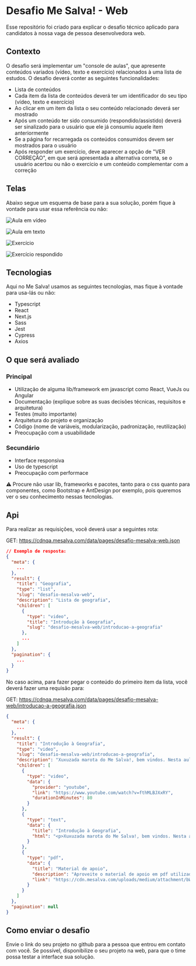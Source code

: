 # Desafio Me Salva! - Web

Esse repositório foi criado para explicar o desafio técnico aplicado para candidatos à nossa vaga de pessoa desenvolvedora web.

## Contexto

O desafio será implementar um "console de aulas", que apresente conteúdos variados (vídeo, texto e exercício) relacionados à uma lista de estudos. O desafio deverá conter as seguintes funcionalidades:

- Lista de conteúdos
- Cada item da lista de conteúdos deverá ter um identificador do seu tipo (vídeo, texto e exercício)
- Ao clicar em um item da lista o seu conteúdo relacionado deverá ser mostrado
- Após um conteúdo ter sido consumido (respondido/assistido) deverá ser sinalizado para o usuário que ele já consumiu aquele item anteriormente
- Se a página for recarregada os conteúdos consumidos devem ser mostrados para o usuário
- Após responder um exercício, deve aparecer a opção de "VER CORREÇÃO", em que será apresentada a alternativa correta, se o usuário acertou ou não o exercício e um conteúdo complementar com a correção

## Telas

Abaixo segue um esquema de base para a sua solução, porém fique à vontade para usar essa referência ou não:


![Aula em vídeo](https://user-images.githubusercontent.com/29892001/157113207-e5c0b933-3361-4af7-a4c2-44c677e28027.png)

![Aula em texto](https://user-images.githubusercontent.com/29892001/157113226-31d6a6a3-55c1-4862-a447-75a9d5298a25.png)

![Exercício](https://user-images.githubusercontent.com/29892001/157113253-117fa7cd-dc7f-49ca-86f6-2ec7fbc3ddd8.png)

![Exercício respondido](https://user-images.githubusercontent.com/29892001/157113262-abd5df64-c3e8-4bda-8355-fcd5c19ddf73.png)

## Tecnologias

Aqui no Me Salva! usamos as seguintes tecnologias, mas fique à vontade para usa-lás ou não:

- Typescript
- React
- Next.js
- Sass
- Jest
- Cypress
- Axios

## O que será avaliado

### Principal

- Utilização de alguma lib/framework em javascript como React, VueJs ou Angular
- Documentação (explique sobre as suas decisões técnicas, requisitos e arquitetura)
- Testes (muito importante)
- Arquitetura do projeto e organização
- Código (nome de variáveis, modularização, padronização, reutilização)
- Preocupação com a usuabilidade

### Secundário
- Interface responsiva
- Uso de typescript
- Preocupação com performace

:warning: Procure não usar lib, frameworks e pacotes, tanto para o css quanto para componentes, como Bootstrap e AntDesign por exemplo, pois queremos ver o seu conhecimento nessas tecnologias.

## Api

Para realizar as requisições, você deverá usar a seguintes rota:

GET: https://cdnqa.mesalva.com/data/pages/desafio-mesalva-web.json

```json
// Exemplo de resposta:
{
  "meta": {
    ...
  },
  "result": {
    "title": "Geografia",
    "type": "list",
    "slug": "desafio-mesalva-web",
    "description": "Lista de geografia",
    "children": [
      {
        "type": "video",
        "title": "Introdução à Geografia",
        "slug": "desafio-mesalva-web/introducao-a-geografia"
      },
      ...
    ]
  },
  "pagination": {
    ...
  }
}

```

No caso acima, para fazer pegar o conteúdo do primeiro item da lista, você deverá fazer uma requisão para:

GET: https://cdnqa.mesalva.com/data/pages/desafio-mesalva-web/introducao-a-geografia.json

```json
{
  "meta": {
    ...
  },
  "result": {
    "title": "Introdução à Geografia",
    "type": "video",
    "slug": "desafio-mesalva-web/introducao-a-geografia",
    "description": "Xuxuzada marota do Me Salva!, bem vindos. Nesta aula vamos falar dela, da icônica, da maravilinda, da fantasticobulosa... GEOGRAFIA! E de como ela aparece na tua prova do ENEM, também.",
    "children": [
      {
        "type": "video",
        "data": {
          "provider": "youtube",
          "link": "https://www.youtube.com/watch?v=fthMLBJXxRY",
          "durationInMinutes": 80
        }
      },
      {
        "type": "text",
        "data": {
          "title": "Introdução à Geografia",
          "html": "<p>Xuxuzada marota do Me Salva!, bem vindos. Nesta aula vamos falar dela, da icônica, da maravilinda, da fantasticobulosa... GEOGRAFIA! E de como ela aparece na tua prova do ENEM, também.</p><p><strong>Interação: </strong><a href=\"https://ms.mesalva.com/3K9sf9V\" target=\"blank\">https://ms.mesalva.com/3K9sf9V</a></p>"
        }
      },
      {
        "type": "pdf",
        "data": {
          "title": "Material de apoio",
          "description": "Aproveite o material de apoio em pdf utilizado em aula",
          "link": "https://cdn.mesalva.com/uploads/medium/attachment/bWF0ZXJpYWwtaW50cm9kdWNhby1hLWdlb2dyYWZpYTAyMDMyMDIyVDE4NDE%3D.pdf"
        }
      }
    ]
  },
  "pagination": null
}
```

## Como enviar o desafio

Envie o link do seu projeto no github para a pessoa que entrou em contato com você. Se possível, disponibilize o seu projeto na web, para que o time possa testar a interface sua solução.
